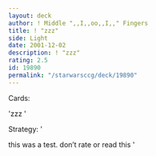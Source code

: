 ```yaml
---
layout: deck
author: ! Middle ",,I,,oo,,I,," Fingers
title: ! "zzz"
side: Light
date: 2001-12-02
description: ! "zzz"
rating: 2.5
id: 19890
permalink: "/starwarsccg/deck/19890"
---
```

Cards: 

'zzz '

Strategy: '

this was a test. don’t rate or read this  '
